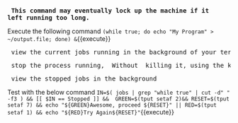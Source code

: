 **<pre> This command may eventually lock up the machine if it left running too long.</pre>**

Execute the following command `(while true; do echo "My Program" > ~/output.file; done) &`{{execute}}  

<pre> view the current jobs running in the background of your terminal </pre>

<pre> stop the process running, _Without_ killing it, using the kill command </pre>

<pre> view the stopped jobs in the background </pre>
Test with the below command
`IN=$( jobs | grep "while true" | cut -d" " -f3 ) && [[ $IN == Stopped ]] &&  GREEN=$(tput setaf 2)&& RESET=$(tput setaf 7) && echo "${GREEN}Awesome, proceed ${RESET}" || RED=$(tput setaf 1) && echo "${RED}Try Again${RESET}"`{{execute}}
